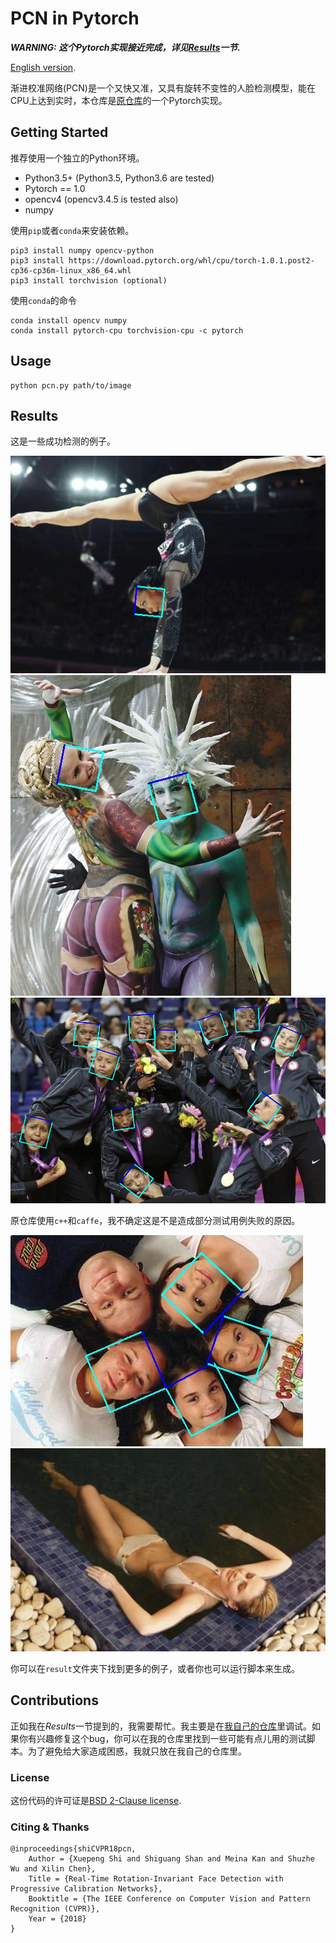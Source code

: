 # PCN in Pytorch
_**WARNING: 这个Pytorch实现接近完成，详见[Results](#Results)一节.**_ 

[English version](README.md).

渐进校准网络(PCN)是一个又快又准，又具有旋转不变性的人脸检测模型，能在CPU上达到实时，本仓库是[原仓库](https://github.com/Jack-CV/FaceKit/tree/master/PCN)的一个Pytorch实现。

## Getting Started

推荐使用一个独立的Python环境。
+ Python3.5+ (Python3.5, Python3.6 are tested)
+ Pytorch == 1.0
+ opencv4 (opencv3.4.5 is tested also)
+ numpy

使用`pip`或者`conda`来安装依赖。
```
pip3 install numpy opencv-python
pip3 install https://download.pytorch.org/whl/cpu/torch-1.0.1.post2-cp36-cp36m-linux_x86_64.whl
pip3 install torchvision (optional)
```
使用`conda`的命令
```
conda install opencv numpy
conda install pytorch-cpu torchvision-cpu -c pytorch
```

## Usage
```
python pcn.py path/to/image 
```

## Results
这是一些成功检测的例子。

<img src="result/ret_2.jpg">
<img src="result/ret_11.jpg">
<img src="result/ret_25.jpg">

原仓库使用`c++`和`caffe`，我不确定这是不是造成部分测试用例失败的原因。

<img src="result/ret_5.jpg">
<img src="result/ret_10.jpg">

你可以在`result`文件夹下找到更多的例子，或者你也可以运行脚本来生成。

## Contributions
正如我在*Results*一节提到的，我需要帮忙。我主要是在[我自己的仓库](https://github.com/siriusdemon/hackaway/tree/master/projects/pcn)里调试。如果你有兴趣修复这个bug，你可以在我的仓库里找到一些可能有点儿用的测试脚本。为了避免给大家造成困惑，我就只放在我自己的仓库里。

### License
这份代码的许可证是[BSD 2-Clause license](LICENSE).

### Citing & Thanks
    @inproceedings{shiCVPR18pcn,
        Author = {Xuepeng Shi and Shiguang Shan and Meina Kan and Shuzhe Wu and Xilin Chen},
        Title = {Real-Time Rotation-Invariant Face Detection with Progressive Calibration Networks},
        Booktitle = {The IEEE Conference on Computer Vision and Pattern Recognition (CVPR)},
        Year = {2018}
    }